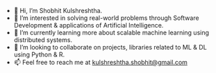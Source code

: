 - 👋 Hi, I’m Shobhit Kulshreshtha.
- 👀 I’m interested in solving real-world problems through Software Development & applications of Artificial Intelligence.
- 🌱 I’m currently learning more about scalable machine learning using distributed systems.
- 💞️ I’m looking to collaborate on projects, libraries related to ML & DL using Python & R.
- 📫 Feel free to reach me at [kulshreshtha.shobhit@gmail.com](mailto:kulshreshtha.shobhit@gmail.com)

<!---
skulshreshtha/skulshreshtha is a ✨ special ✨ repository because its `README.md` (this file) appears on your GitHub profile.
You can click the Preview link to take a look at your changes.
--->
